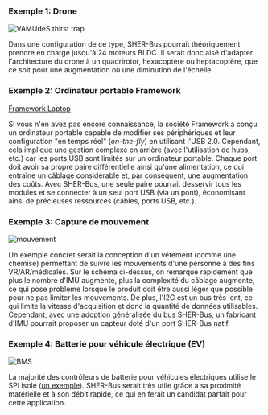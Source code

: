 ### Exemple 1: Drone

![VAMUdeS thirst trap](https://github.com/cdg66/SHER-Bus/blob/main/Figures/Drone.svg)

Dans une configuration de ce type, SHER-Bus pourrait théoriquement prendre en charge jusqu'à 24 moteurs BLDC. Il serait donc aisé d'adapter l'architecture du drone à un quadrirotor, hexacoptère ou heptacoptère, que ce soit pour une augmentation ou une diminution de l'échelle.

### Exemple 2: Ordinateur portable Framework

[Framework Laptop](https://frame.work/ca/en/products/laptop16-diy-amd-7040)

Si vous n'en avez pas encore connaissance, la société Framework a conçu un ordinateur portable capable de modifier ses périphériques et leur configuration "en temps réel" (*on-the-fly*) en utilisant l'USB 2.0. Cependant, cela implique une gestion complexe en arrière (avec l'utilisation de hubs, etc.) car les ports USB sont limités sur un ordinateur portable. Chaque port doit avoir sa propre paire différentielle ainsi qu'une alimentation, ce qui entraîne un câblage considérable et, par conséquent, une augmentation des coûts. Avec SHER-Bus, une seule paire pourrait desservir tous les modules et se connecter à un seul port USB (via un pont), économisant ainsi de précieuses ressources (câbles, ports USB, etc.).

### Exemple 3: Capture de mouvement

![mouvement](https://github.com/cdg66/SHER-Bus/blob/main/Figures/Mouvement.svg)

Un exemple concret serait la conception d'un vêtement (comme une chemise) permettant de suivre les mouvements d'une personne à des fins VR/AR/médicales. Sur le schéma ci-dessus, on remarque rapidement que plus le nombre d'IMU augmente, plus la complexité du câblage augmente, ce qui pose problème lorsque le produit doit être aussi léger que possible pour ne pas limiter les mouvements. De plus, l'I2C est un bus très lent, ce qui limite la vitesse d'acquisition et donc la quantité de données utilisables. Cependant, avec une adoption généralisée du bus SHER-Bus, un fabricant d'IMU pourrait proposer un capteur doté d'un port SHER-Bus natif.

### Exemple 4: Batterie pour véhicule électrique (EV)

![BMS](https://github.com/cdg66/SHER-Bus/blob/main/Figures/Battery.svg)

La majorité des contrôleurs de batterie pour véhicules électriques utilise le SPI isolé ([un exemple](https://www.analog.com/media/en/technical-documentation/data-sheets/LTC6806.pdf)). SHER-Bus serait très utile grâce à sa proximité matérielle et à son débit rapide, ce qui en ferait un candidat parfait pour cette application.
